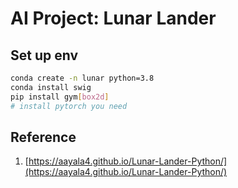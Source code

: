 # AI Project: Lunar Lander

## Set up env

```bash
conda create -n lunar python=3.8
conda install swig
pip install gym[box2d]
# install pytorch you need
```


## Reference

1. [https://aayala4.github.io/Lunar-Lander-Python/](https://aayala4.github.io/Lunar-Lander-Python/)
